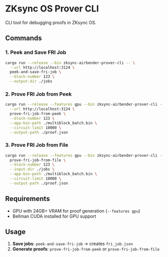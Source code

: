 # ZKsync OS Prover CLI

CLI tool for debugging proofs in ZKsync OS.

## Commands

### 1. Peek and Save FRI Job
```bash
cargo run --release --bin zksync-airbender-prover-cli -- \
  --url http://localhost:3124 \
  peek-and-save-fri-job \
  --block-number 123 \
  --output-dir ./jobs
```

### 2. Prove FRI Job from Peek
```bash
cargo run --release --features gpu --bin zksync-airbender-prover-cli -- \
  --url http://localhost:3124 \
  prove-fri-job-from-peek \
  --block-number 123 \
  --app-bin-path ./multiblock_batch.bin \
  --circuit-limit 10000 \
  --output-path ./proof.json
```

### 3. Prove FRI Job from File
```bash
cargo run --release --features gpu --bin zksync-airbender-prover-cli -- \
  prove-fri-job-from-file \
  --block-number 123 \
  --input-dir ./jobs \
  --app-bin-path ./multiblock_batch.bin \
  --circuit-limit 10000 \
  --output-path ./proof.json
```

## Requirements

- GPU with 24GB+ VRAM for proof generation (`--features gpu`)
- Bellman CUDA installed for GPU support

## Usage

1. **Save jobs**: `peek-and-save-fri-job` → creates `fri_job.json`
2. **Generate proofs**: `prove-fri-job-from-peek` or `prove-fri-job-from-file`
